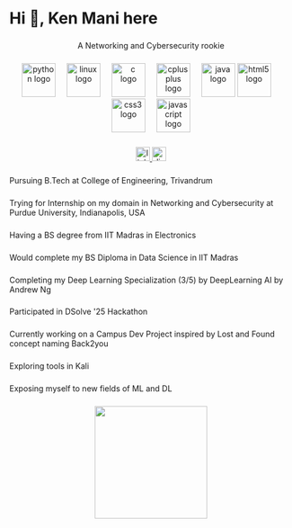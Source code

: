 <h1 align="left">Hi 👋, Ken Mani here</h1>

###

<p align="center">A Networking and Cybersecurity rookie</p>

###

<div align="center">
  <img src="https://skillicons.dev/icons?i=py" height="60" alt="python logo"  />
  <img width="12" />
  <img src="https://cdn.jsdelivr.net/gh/devicons/devicon/icons/linux/linux-original.svg" height="60" alt="linux logo"  />
  <img width="12" />
  <img src="https://cdn.jsdelivr.net/gh/devicons/devicon/icons/c/c-original.svg" height="60" alt="c logo"  />
  <img width="12" />
  <img src="https://cdn.jsdelivr.net/gh/devicons/devicon/icons/cplusplus/cplusplus-original.svg" height="60" alt="cplusplus logo"  />
  <img width="12" />
  <img src="https://cdn.jsdelivr.net/gh/devicons/devicon/icons/java/java-original.svg" height="60" alt="java logo"  />
  <img src="https://cdn.jsdelivr.net/gh/devicons/devicon/icons/html5/html5-original.svg" height="60" alt="html5 logo"  />
  <img width="12" />
  <img src="https://cdn.jsdelivr.net/gh/devicons/devicon/icons/css3/css3-original.svg" height="60" alt="css3 logo"  />
  <img width="12" />
  <img src="https://cdn.jsdelivr.net/gh/devicons/devicon/icons/javascript/javascript-original.svg" height="60" alt="javascript logo"  />

</div>

###

<div align="center">
  <a href="www.linkedin.com/in/ken-mani-binu-53012030b" target="_blank">
    <img src="https://img.shields.io/static/v1?message=LinkedIn&logo=linkedin&label=&color=0077B5&logoColor=white&labelColor=&style=for-the-badge" height="25" alt="linkedin logo"  />
  </a>
  <a href="https://discordapp.com/users/eladorekai" target="_blank">
    <img src="https://img.shields.io/static/v1?message=Discord&logo=discord&label=&color=7289DA&logoColor=white&labelColor=&style=for-the-badge" height="25" alt="discord logo"  />
  </a>
</div>

###

<p align="left">Pursuing B.Tech at College of Engineering, Trivandrum</p>

###

<p align="left">Trying for Internship on my domain in Networking and Cybersecurity at Purdue University, Indianapolis, USA</p>

###

<p align="left">Having a BS degree from IIT Madras in Electronics</p>

###

<p align="left">Would complete my BS Diploma in Data Science in IIT Madras</p>

###

<p align="left">Completing my Deep Learning Specialization (3/5) by DeepLearning AI by Andrew Ng</p>

###

<p align="left">Participated in DSolve '25 Hackathon</p>

###

<p align="left">Currently working on a Campus Dev Project inspired by Lost and Found concept naming Back2you</p>

###

<p align="left">Exploring tools in Kali</p>

###

<p align="left">Exposing myself to new fields of ML and DL</p>

###

<div align="center">
  <img height="200" src="https://i.imgflip.com/65efzo.gif"  />
</div>

###
